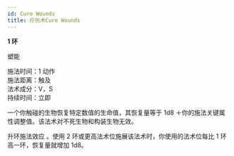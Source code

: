 ```yaml
---
id: Cure Wounds
title: 疗伤术Cure Wounds
---
```


**1 环**

塑能

施法时间：1 动作  
施法距离：触及  
法术成分：V，S  
持续时间：立即

一个你触碰的生物恢复特定数值的生命值，其恢复量等于
1d8 ＋你的施法关键属性调整值。该法术对不死生物和构装生物无效。

升环施法效应
。使用 2 环或更高法术位施展该法术时，你使用的法术位每比 1 环高一环，恢复量就增加 1d8。
